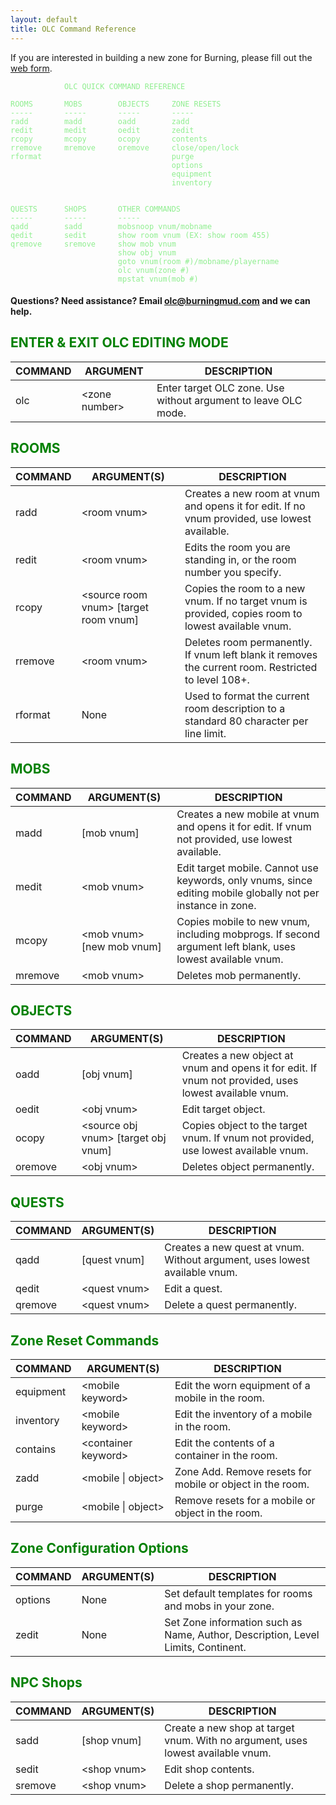 ```yaml
---
layout: default
title: OLC Command Reference
---
```

<style>
h1 {
    color: green;
}

h2 {
    color: green;
}
code {
    color: lightgreen;
}
</style>
If you are interested in building a new zone for Burning, please fill
out the [web form](http://goo.gl/1JXT2a).
```
            OLC QUICK COMMAND REFERENCE

ROOMS       MOBS        OBJECTS     ZONE RESETS
-----       -----       -----       -----
radd        madd        oadd        zadd
redit       medit       oedit       zedit
rcopy       mcopy       ocopy       contents
rremove     mremove     oremove     close/open/lock
rformat                             purge
                                    options
                                    equipment
                                    inventory


QUESTS      SHOPS       OTHER COMMANDS
-----       -----       -----
qadd        sadd        mobsnoop vnum/mobname
qedit       sedit       show room vnum (EX: show room 455)
qremove     sremove     show mob vnum
                        show obj vnum
                        goto vnum(room #)/mobname/playername
                        olc vnum(zone #)
                        mpstat vnum(mob #)
```
#### Questions? Need assistance? Email olc@burningmud.com and we can help.

## ENTER & EXIT OLC EDITING MODE

| COMMAND | ARGUMENT       | DESCRIPTION |
|---------|----------------|-------------|
|  olc    | \<zone number> | Enter target OLC zone. Use without argument to leave OLC mode. |

## ROOMS

| COMMAND | ARGUMENT(S)  | DESCRIPTION |
|---------|--------------|-------------|
| radd    | \<room vnum> | Creates a new room at vnum and opens it for edit. If no vnum provided, use lowest available. |
| redit   | \<room vnum> | Edits the room you are standing in, or the room number you specify. |
| rcopy   | \<source room vnum> \[target room vnum] | Copies the room to a new vnum. If no target vnum is provided, copies room to lowest available vnum. |
| rremove | \<room vnum> | Deletes room permanently. If vnum left blank it removes the current room. Restricted to level 108+. |
| rformat | None         | Used to format the current room description to a standard 80 character per line limit. |

## MOBS

| COMMAND | ARGUMENT(S) | DESCRIPTION |
|---------|-------------|-------------|
| madd    | \[mob vnum] | Creates a new mobile at vnum and opens it for edit. If vnum not provided, use lowest available. |
| medit   | \<mob vnum> | Edit target mobile. Cannot use keywords, only vnums, since editing mobile globally not per instance in zone. |
| mcopy   | \<mob vnum> \[new mob vnum] | Copies mobile to new vnum, including mobprogs. If second argument left blank, uses lowest available vnum. |
| mremove | \<mob vnum> | Deletes mob permanently. |

## OBJECTS

| COMMAND | ARGUMENT(S) | DESCRIPTION |
|---------|-------------|-------------|
| oadd    | \[obj vnum] | Creates a new object at vnum and opens it for edit. If vnum not provided, uses lowest available vnum. |
| oedit   | \<obj vnum> | Edit target object. |
| ocopy   | \<source obj vnum> \[target obj vnum] | Copies object to the target vnum. If vnum not provided, use lowest available vnum. |
| oremove | \<obj vnum> | Deletes object permanently. |

## QUESTS

| COMMAND | ARGUMENT(S) | DESCRIPTION |
|---------|-------------|-------------|
| qadd    | \[quest vnum] | Creates a new quest at vnum. Without argument, uses lowest available vnum. |
| qedit   | \<quest vnum> | Edit a quest. |
| qremove | \<quest vnum> | Delete a quest permanently. |

## Zone Reset Commands

| COMMAND   | ARGUMENT(S)          | DESCRIPTION |
|-----------|----------------------|-------------|
| equipment | \<mobile keyword>    | Edit the worn equipment of a mobile in the room. |
| inventory | \<mobile keyword>    | Edit the inventory of a mobile in the room. |
| contains  | \<container keyword> | Edit the contents of a container in the room. |
| zadd      | \<mobile \| object>  | Zone Add. Remove resets for mobile or object in the room. |
| purge     | \<mobile \| object>  | Remove resets for a mobile or object in the room. |

## Zone Configuration Options

| COMMAND | ARGUMENT(S) | DESCRIPTION |
|---------|-------------|-------------|
| options | None        | Set default templates for rooms and mobs in your zone. |
| zedit   | None        | Set Zone information such as Name, Author, Description, Level Limits, Continent. |

## NPC Shops

| COMMAND | ARGUMENT(S) | DESCRIPTION |
|---------|-------------|-------------|
| sadd | \[shop vnum] | Create a new shop at target vnum. With no argument, uses lowest available vnum. |
| sedit | \<shop vnum> | Edit shop contents. |
| sremove | \<shop vnum> | Delete a shop permanently. |